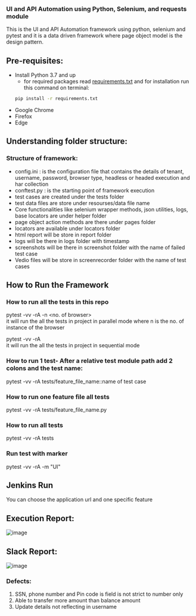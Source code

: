 ### UI and API Automation using Python, Selenium, and requests module
This is the UI and API Automation framework using python, selenium and pytest and it is a data driven framework where page object model is the design pattern.
## Pre-requisites:
- Install Python 3.7 and up
    - for required packages read [requirements.txt](https://github.com/Chitranjankmr24/rr-qa-automation-assignment/blob/main/requirements.txt)
    and for installation run this command on terminal: 
    ```bash
    pip install -r requirements.txt
    ```
- Google Chrome
- Firefox
- Edge

## Understanding folder structure:
### Structure of framework:

* config.ini : is the configuration file that contains the details of tenant, username, password, browser type, headless or headed execution and har collection   
* conftest.py : is the starting point of framework execution  
* test cases are created under the tests folder  
* test data files are store under resourses/data file name  
* Core functionalities like selenium wrapper methods, json utilities, logs, base locators are under helper folder  
* page object action methods are there under pages folder  
* locators are available under locators folder  
* html report will be store in report folder  
* logs will be there in logs folder with timestamp  
* screenshots will be there in screenshot folder with the name of failed test case 
* Vedio files will be store in screenrecorder folder with the name of test cases 

## How to Run the Framework

### How to run all the tests in this repo
pytest -vv -rA  -n  <no. of browser>  
it will run the all the tests in project in parallel mode where n is the no. of instance of the browser  

pytest -vv -rA  
it will run the all the tests in project in sequential mode  

### How to run 1 test- After a relative test module path add 2 colons and the test name:
pytest -vv -rA tests/feature_file_name::name of test case
### How to run one feature file all tests
pytest -vv -rA tests/feature_file_name.py
### How to run all tests
pytest -vv -rA tests

### Run test with marker
pytest -vv -rA -m "UI"

## Jenkins Run
 You can choose the application url and one specific feature

## Execution Report:  

![image](https://user-images.githubusercontent.com/105901438/170267501-e5f575da-d6d5-43b6-ad85-12040201a167.png)

## Slack Report: 

![image](https://user-images.githubusercontent.com/105901438/170272528-4b17bb74-5c87-4c2b-9fe1-42999f8bc704.png)


### Defects:
1.	SSN, phone number and Pin code is field is not strict to number only
2.	Able to transfer more amount than balance amount
3.	Update details not reflecting in username

